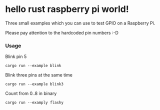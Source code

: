 # hello rust raspberry pi world!

Three small examples which you can use to test GPIO
on a Raspberry Pi.  

Please pay attention to the hardcoded pin numbers :-D

### Usage

Blink pin 5

`cargo run --example blink`

Blink three pins at the same time

`cargo run --example blink3`

Count from 0..8 in binary

`cargo run --examply flashy`
